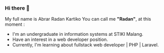 ### Hi there 👋
My full name is Abrar Radan Kartiko
You can call me **"Radan"**, at this moment :

- I'm an undergraduate in information systems at STIKI Malang.
- Have an interest in a web developer position.
- Currently, I'm learning about fullstack web developer | PHP | Laravel.
<!--
**abrarradan30/abrarradan30** is a ✨ _special_ ✨ repository because its `README.md` (this file) appears on your GitHub profile.

Here are some ideas to get you started:

- 🔭 I’m currently working on ...
- 🌱 I’m currently learning ...
- 👯 I’m looking to collaborate on ...
- 🤔 I’m looking for help with ...
- 💬 Ask me about ...
- 📫 How to reach me: ...
- 😄 Pronouns: ...
- ⚡ Fun fact: ...
-->

